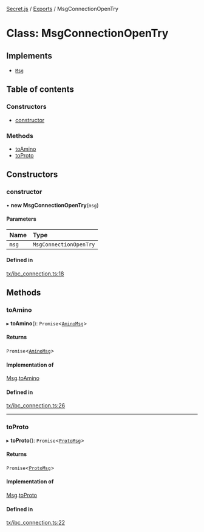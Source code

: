 [Secret.js](../README.md) / [Exports](../modules.md) / MsgConnectionOpenTry

# Class: MsgConnectionOpenTry

## Implements

- [`Msg`](../interfaces/Msg.md)

## Table of contents

### Constructors

- [constructor](MsgConnectionOpenTry.md#constructor)

### Methods

- [toAmino](MsgConnectionOpenTry.md#toamino)
- [toProto](MsgConnectionOpenTry.md#toproto)

## Constructors

### constructor

• **new MsgConnectionOpenTry**(`msg`)

#### Parameters

| Name | Type |
| :------ | :------ |
| `msg` | `MsgConnectionOpenTry` |

#### Defined in

[tx/ibc_connection.ts:18](https://github.com/scrtlabs/secret.js/blob/839fe3d/src/tx/ibc_connection.ts#L18)

## Methods

### toAmino

▸ **toAmino**(): `Promise`<[`AminoMsg`](../modules.md#aminomsg)\>

#### Returns

`Promise`<[`AminoMsg`](../modules.md#aminomsg)\>

#### Implementation of

[Msg](../interfaces/Msg.md).[toAmino](../interfaces/Msg.md#toamino)

#### Defined in

[tx/ibc_connection.ts:26](https://github.com/scrtlabs/secret.js/blob/839fe3d/src/tx/ibc_connection.ts#L26)

___

### toProto

▸ **toProto**(): `Promise`<[`ProtoMsg`](../interfaces/ProtoMsg.md)\>

#### Returns

`Promise`<[`ProtoMsg`](../interfaces/ProtoMsg.md)\>

#### Implementation of

[Msg](../interfaces/Msg.md).[toProto](../interfaces/Msg.md#toproto)

#### Defined in

[tx/ibc_connection.ts:22](https://github.com/scrtlabs/secret.js/blob/839fe3d/src/tx/ibc_connection.ts#L22)
